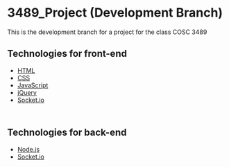 # 3489_Project (Development Branch)
This is the development branch for a project for the class COSC 3489<br>

Technologies for front-end
- 
- [HTML](https://www.w3schools.com/html/)
- [CSS](https://www.w3schools.com/css/)
- [JavaScript](https://www.w3schools.com/js/)
- [jQuery](https://www.w3schools.com/jQuery/)
- [Socket.io](https://socket.io)

<br>Technologies for back-end<br>
- 
- [Node.js](https://nodejs.org)
- [Socket.io](https://socket.io)




